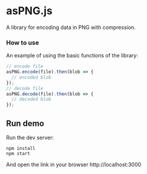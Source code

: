 # asPNG.js

A library for encoding data in PNG with compression.

### How to use

An example of using the basic functions of the library:

```js
// encode file
asPNG.encode(file).then(blob => {
  // encoded blob
});
// decode file
asPNG.decode(file).then(blob => {
  // decoded blob
});
```

## Run demo

Run the dev server:

```
npm install
npm start
```

And open the link in your browser http://localhost:3000
